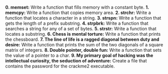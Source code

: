 **0. memset:** Write a function that fills memory with a constant byte.
**1. memcpy:** Write a function that copies memory area.
**2. strchr:** Write a function that locates a character in a string.
**3. strspn:** Write a function that gets the length of a prefix substring.
**4. strpbrk:** Write a function that searches a string for any of a set of bytes.
**5. strstr:** Write a function that locates a substring.
**6. Chess is mental torture:** Write a function that prints the chessboard.
**7. The line of life is a ragged diagonal between duty and desire:** Write a function that prints the sum of the two diagonals of a square matrix of integers.
**8. Double pointer, double fun:** Write a function that sets the value of a pointer to a char.
**9. My primary goal of hacking was the intellectual curiosity, the seduction of adventure:** Create a file that contains the password for the crackme2 executable.
